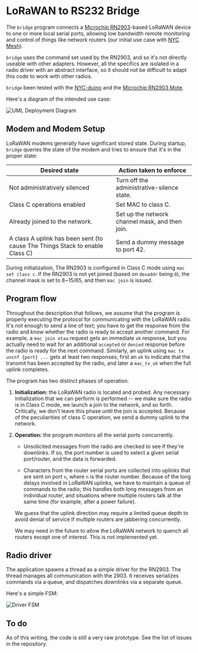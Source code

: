 # LoRaWAN to RS232 Bridge

The `bridge` program connects a [Microchip RN2903](https://www.microchip.com/en-us/product/RN2903)-based LoRaWAN device to one or more local serial ports, allowing low bandwidth remote monitoring and control of things like network routers (our initial use case with [NYC Mesh](https://www.nycmesh.net)).

`bridge` uses the command set used by the RN2903, and so it's not directly useable with other adapters. However, all the specifics are isolated in a radio driver with an abstract interface, so it should not be difficult to adapt this code to work with other radios.

`bridge` been tested with the [NYC-duino](https://github.com/things-nyc/nyc-duino) and the [Microchip RN2903 Mote](https://www.microchip.com/en-us/development-tool/DM164139).

Here's a diagram of the intended use case:

<!-- see deployment.puml for the source code, or decode the URL -->
![UML Deployment Diagram](https://www.plantuml.com/plantuml/svg/VPDHRzCm4CVV_IbEtSkGQ5W3Um0Xj55UG115eHCFOmzkV6sifRPrTbhrs-EBPzR0LAbgOz_lV__BtVN61qbXsFL2ji4It7aaqTgTimPDW5czd87qK2zFBx_RHlwwhQ2HIjin_iC6F2KQwTqQYOvGwz_cykxdP-Yi3wzIClsCHiFr0ku5G6JcmSwRR--kusbfpHuf8C75GZnC-V8yN_xBL-VvQiBF6Ziasx7MT5gy19GdGFaIK9q0bJ1M8SnM7SAgqsRheS9miFGuGgjL9ThU3YetDsbpeo_yut7T3vYPDMcrnS8TuJ9qseCZkoMvI-rDGRZOsbvbmU2Hvj8v1iOPtphtH0W-mlmJpxXUGa6wA3B25tDbOp0M21_Wgmb81eFWuySnaciKwJTVfuqG_9rkeDOnGHo2C7pNuoQ0tIGCk2KUuaSQQAho_TLREEZGmNvHN5t3HjFk80bZL4LMvb5w92rxa4gwW5G8D0hCQ1kzqdkaNeYfPwr7HumFx1dYKrxGr-p1xTnhXHwSFI15EDYHuc8PoEUJbNfoyiLJQaba3nwqKRgLKQKqOHkqDLn0JikfsFMDmhrk4GXxoOplj2lWYmmIDdrC4z6r_fj1zlrn-h9fHkclb7hCZtaIQG4vmeNovfkOoD94M3uBowcmF2-ideNLL5Zz9qnb5VUTLWhDGzgqQ9XSYtnceVHW41KgSOD63Rl-3m00)

## Modem and Modem Setup

LoRaWAN modems generally have significant stored state. During startup, `bridge` queries the state of the modem and tries to ensure that it's in the proper state:

| Desired state | Action taken to enforce |
|---------------|-------------------------|
| Not administratively silenced | Turn off the administrative-silence state.
| Class C operations enabled | Set MAC to class C. |
| Already joined to the network. | Set up the network channel mask, and then join.
| A class A uplink has been sent (to cause The Things Stack to enable Class C) | Send a dummy message to port 42.

During initialization, The RN2903 is configured in Class C mode using `mac set class c`. If the RN2903 is not yet joined (based on `devaddr` being `0`), the channel mask is set to 8~15/65, and then `mac join` is issued.

## Program flow

Throughout the description that follows, we assume that the program is properly executing the protocol for communicating with the LoRaWAN radio. It's not enough to send a line of text; you have to get the response from the radio and know whether the radio is ready to accept another command. For example, a `mac join otaa` request gets an immediate `ok` response, but you actually need to wait for an additional `accepted` or `denied` response before the radio is ready for the next command. Similarly, an uplink using `mac tx uncnf {port} ...` gets at least two responses; first an `ok` to indicate that the transmit has been accepted by the radio, and later a `mac_tx_ok` when the full uplink completes.

The program has two distinct phases of operation.

1. **Initialization:** the LoRaWAN radio is located and probed. Any necessary initialization that we can perform is performed -- we make sure the radio is in Class C mode, we launch a join to the network, and so forth. Critically, we don't leave this phase until the join is accepted. Because of the peculiarities of class C operation, we send a dummy uplink to the network.

2. **Operation:** the program monitors all the serial ports concurrently.

   * Unsolicited messages from the radio are checked to see if they're downlinks. If so, the port number is used to select a given serial port/router, and the data is forwarded.

   * Characters from the router serial ports are collected into uplinks that are sent on port `n`, where `n` is the router number. Because of the long delays involved in LoRaWAN uplinks, we have to maintain a queue of commands to the radio; this handles both long messages from an individual router, and situations where multiple routers talk at the same time (for example, after a power failure).

   We guess that the uplink direction may require a limited queue depth to avoid denial of service if multiple routers are jabbering concurrently.

   We may need in the future to allow the LoRaWAN network to quench all routers except one of interest. This is not implemented yet.

## Radio driver

The application spawns a thread as a simple driver for the RN2903. The thread manages all communication with the 2903. It receives serializes commands via a queue, and dispatches downlinks via a separate queue.

Here's a simple FSM:

![Driver FSM](https://www.plantuml.com/plantuml/svg/RP3DIaGn38NtVOginSliNSY88FWCugAs1mdsvzgaWoA-kvaxjZEBMJK_tqcQinVrJNjEpW85YJuNLlOZVmZA1z2F8vf0JBX87tDqlywztBpI4fVxYmapcesZqfrUkgErrG0HwaLgui2AI0sorYAGoItDjDiQamX08SUtz45SwBEZmxdHHD7slJEcH0erPs-lLier8azezKrmNaC-XDeYbtT3Xsh2cpcadD7-QqkQbvo-CqVHxYXV4nItLWprS5sqZQjTp_pqPFZqnCKd8_75IWrsfgWRvOqnjzqU9VQS_W00)

## To do

As of this writing, the code is still a very raw prototype. See the list of issues in the repository.
